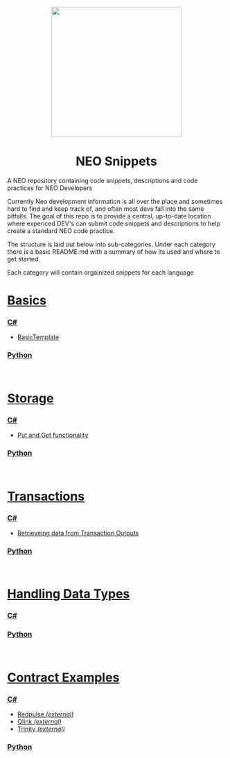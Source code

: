 <p align="center">
  <img
    src="./neo-snippets-logo-solo.png"
    width="300px;">
</p>

<h1 align="center">NEO Snippets</h1>


A NEO repository containing code snippets, descriptions and code practices for NEO Developers

Currently Neo development information is all over the place and sometimes hard to find and keep track of, and often most devs fall into the same pitfalls. The goal of this repo is to provide a central, up-to-date location where expericed DEV's can submit code snippets and descriptions to help create a standard NEO code practice.

The structure is laid out below into sub-categories. Under each category there is a basic README.md with a summary of how its used and where to get started. 

Each category will contain orgainized snippets for each language

# [Basics](./Basics)
### [C#](./Basics/csharp-basics)
- [BasicTemplate](./Basics/csharp-basics/BasicTemplate.cs)

### [Python](./Basics/python-basics)

<br>

# [Storage](./Storage)
### [C#](./Storage/csharp-storage)
- [Put and Get functionality](./Storage/csharp-storage/CSharpStorage.cs)

### [Python](./Storage/python-storage)

<br>

# [Transactions](./Transactions)
### [C#](./Transactions/csharp-transactions)
- [Retrieveing data from Transaction Outputs](./Transactions/csharp-transactions/TransactionOutputs.cs)

### [Python](./Transactions/python-transactions)

<br>

# [Handling Data Types](./HandlingDataTypes)
### [C#](./HandlingDataTypes/csharp-handling-data-types)

### [Python](./HandlingDataTypes/python-handling-data-types)

<br>

# [Contract Examples](./Basics)
### [C#](./Basics/csharp-basics)
- [Redpulse *(external)*](https://github.com/RedPulse/rpx-smart-contract/blob/master/RPX_Sales/RPX_Sales.cs)
- [Qlink *(external)*](https://github.com/qlinkDev/Contracts/blob/master/QlinkToken.cs)
- [Trinity *(external)*](https://github.com/trinity-project/trinity/blob/master/contract/trinity-contract/nep5_contract/Contract1.cs)

### [Python](./Basics/python-basics)

<br>